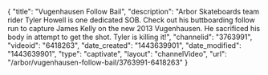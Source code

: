 {
    "title": "Vugenhausen Follow Bail",
    "description": "Arbor Skateboards team rider Tyler Howell is one dedicated SOB. Check out his buttboarding follow run to capture James Kelly on the new 2013 Vugenhausen. He sacrificed his body in attempt to get the shot. Tyler is killing it!",
    "channelid": "3763991",
    "videoid": "6418263",
    "date_created": "1443639901",
    "date_modified": "1443639901",
    "type": "captivate",
    "layout": "channelVideo",
    "url": "\/arbor\/vugenhausen-follow-bail\/3763991-6418263"
}